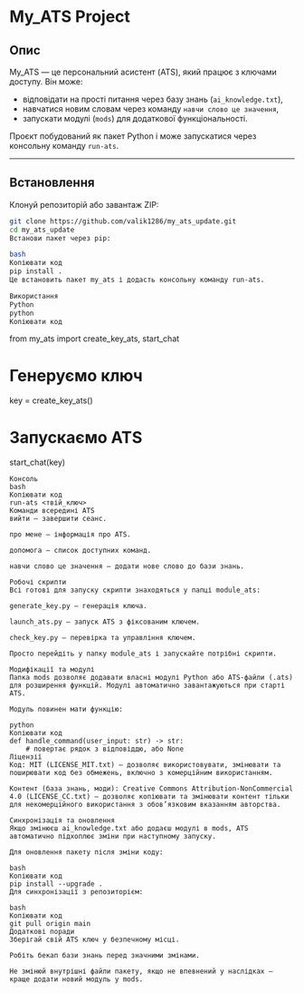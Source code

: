 # My_ATS Project

## Опис

My_ATS — це персональний асистент (ATS), який працює з ключами доступу. Він може:

- відповідати на прості питання через базу знань (`ai_knowledge.txt`),
- навчатися новим словам через команду `навчи слово це значення`,
- запускати модулі (`mods`) для додаткової функціональності.

Проєкт побудований як пакет Python і може запускатися через консольну команду `run-ats`.

---

## Встановлення

Клонуй репозиторій або завантаж ZIP:

```bash
git clone https://github.com/valik1286/my_ats_update.git
cd my_ats_update
Встанови пакет через pip:

bash
Копіювати код
pip install .
Це встановить пакет my_ats і додасть консольну команду run-ats.

Використання
Python
python
Копіювати код
```
from my_ats import create_key_ats, start_chat

# Генеруємо ключ
key = create_key_ats()

# Запускаємо ATS
start_chat(key)
```
Консоль
bash
Копіювати код
run-ats <твій_ключ>
Команди всередині ATS
вийти — завершити сеанс.

про мене — інформація про ATS.

допомога — список доступних команд.

навчи слово це значення — додати нове слово до бази знань.

Робочі скрипти
Всі готові для запуску скрипти знаходяться у папці module_ats:

generate_key.py — генерація ключа.

launch_ats.py — запуск ATS з фіксованим ключем.

check_key.py — перевірка та управління ключем.

Просто перейдіть у папку module_ats і запускайте потрібні скрипти.

Модифікації та модулі
Папка mods дозволяє додавати власні модулі Python або ATS-файли (.ats) для розширення функцій. Модулі автоматично завантажуються при старті ATS.

Модуль повинен мати функцію:

python
Копіювати код
def handle_command(user_input: str) -> str:
    # повертає рядок з відповіддю, або None
Ліцензії
Код: MIT (LICENSE_MIT.txt) — дозволяє використовувати, змінювати та поширювати код без обмежень, включно з комерційним використанням.

Контент (база знань, моди): Creative Commons Attribution-NonCommercial 4.0 (LICENSE_CC.txt) — дозволяє копіювати та змінювати контент тільки для некомерційного використання з обов’язковим вказанням авторства.

Синхронізація та оновлення
Якщо змінюєш ai_knowledge.txt або додаєш модулі в mods, ATS автоматично підхоплює зміни при наступному запуску.

Для оновлення пакету після зміни коду:

bash
Копіювати код
pip install --upgrade .
Для синхронізації з репозиторієм:

bash
Копіювати код
git pull origin main
Додаткові поради
Зберігай свій ATS ключ у безпечному місці.

Робіть бекап бази знань перед значними змінами.

Не змінюй внутрішні файли пакету, якщо не впевнений у наслідках — краще додати новий модуль у mods.
